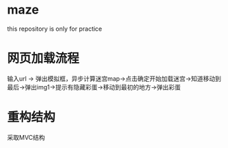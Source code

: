 # maze

this repository is only for practice

# 网页加载流程

输入url -> 弹出模拟框，异步计算迷宫map->点击确定开始加载迷宫->知道移动到最后->弹出img1->提示有隐藏彩蛋->移动到最初的地方->弹出彩蛋

# 重构结构
采取MVC结构
